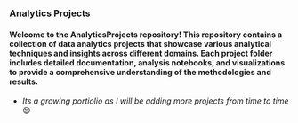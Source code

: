 ### Analytics Projects

#### Welcome to the AnalyticsProjects repository! This repository contains a collection of data analytics projects that showcase various analytical techniques and insights across different domains. Each project folder includes detailed documentation, analysis notebooks, and visualizations to provide a comprehensive understanding of the methodologies and results.
- *Its a growing portiolio as I will be adding more projects from time to time* 😄
